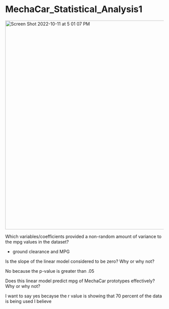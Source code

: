 # MechaCar_Statistical_Analysis1
<img width="664" alt="Screen Shot 2022-10-11 at 5 01 07 PM" src="https://user-images.githubusercontent.com/107597779/195219711-df3afef7-9684-4f5e-99e2-a91a30227a20.png">

Which variables/coefficients provided a non-random amount of variance to the mpg values in the dataset?

* ground clearance and MPG

Is the slope of the linear model considered to be zero? Why or why not?

No because the p-value is greater than .05 

Does this linear model predict mpg of MechaCar prototypes effectively? Why or why not?

I want to say yes becayse the r value is showing that 70 percent of the data is being used I believe
